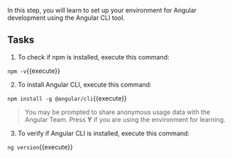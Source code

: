 In this step, you will learn to set up your environment for Angular development using the Angular CLI tool.

## Tasks

1. To check if npm is installed, execute this command:

`npm -v`{{execute}}

2. To install Angular CLI, execute this command:

`npm install -g @angular/cli`{{execute}}

> You may be prompted to share anonymous usage data with the Angular Team. Press **Y** if you are using the environment for learning. 

3. To verify if Angular CLI is installed, execute this command:

`ng version`{{execute}}
